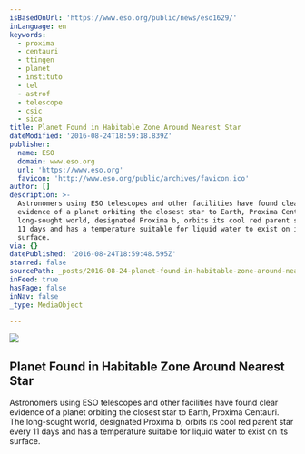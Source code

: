```yaml
---
isBasedOnUrl: 'https://www.eso.org/public/news/eso1629/'
inLanguage: en
keywords:
  - proxima
  - centauri
  - ttingen
  - planet
  - instituto
  - tel
  - astrof
  - telescope
  - csic
  - sica
title: Planet Found in Habitable Zone Around Nearest Star
dateModified: '2016-08-24T18:59:18.839Z'
publisher:
  name: ESO
  domain: www.eso.org
  url: 'https://www.eso.org'
  favicon: 'http://www.eso.org/public/archives/favicon.ico'
author: []
description: >-
  Astronomers using ESO telescopes and other facilities have found clear
  evidence of a planet orbiting the closest star to Earth, Proxima Centauri. The
  long-sought world, designated Proxima b, orbits its cool red parent star every
  11 days and has a temperature suitable for liquid water to exist on its
  surface.
via: {}
datePublished: '2016-08-24T18:59:48.595Z'
starred: false
sourcePath: _posts/2016-08-24-planet-found-in-habitable-zone-around-nearest-star.md
inFeed: true
hasPage: false
inNav: false
_type: MediaObject

---
```

<article style=""><img src="https://imgflo.herokuapp.com/graph/vahj1ThiexotieMo/fce37f84771cd14506a1aa1adfab61a7/noop.jpg?input=http%3A%2F%2Fcdn.eso.org%2Fimages%2Fscreen%2Feso1629a.jpg" /><h1>Planet Found in Habitable Zone Around Nearest Star</h1><p>Astronomers using ESO telescopes and other facilities have found clear evidence of a planet orbiting the closest star to Earth, Proxima Centauri. The long-sought world, designated Proxima b, orbits its cool red parent star every 11 days and has a temperature suitable for liquid water to exist on its surface.</p></article>